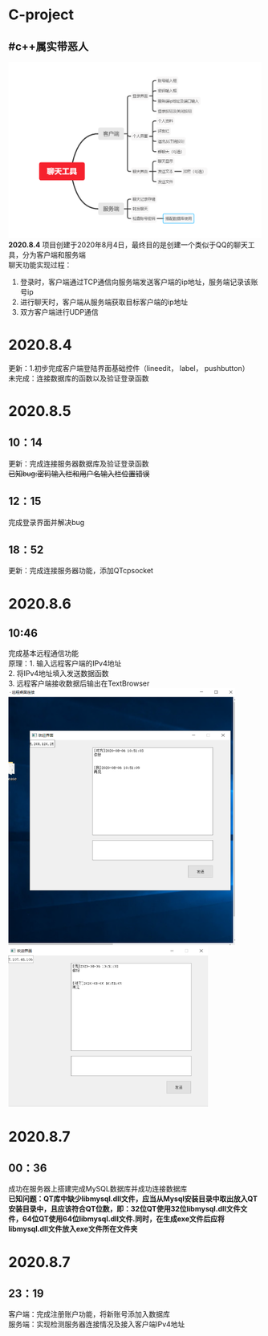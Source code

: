 # C-project
#c++属实带恶人
---
![image](https://github.com/MaxKev1n/C-project/blob/master/images/Functions.png)
**2020.8.4**
项目创建于2020年8月4日，最终目的是创建一个类似于QQ的聊天工具，分为客户端和服务端  
聊天功能实现过程：  
1. 登录时，客户端通过TCP通信向服务端发送客户端的ip地址，服务端记录该账号ip  
2. 进行聊天时，客户端从服务端获取目标客户端的ip地址  
3. 双方客户端进行UDP通信 

# 2020.8.4
更新：1.初步完成客户端登陆界面基础控件（lineedit， label， pushbutton）  
          未完成：连接数据库的函数以及验证登录函数  
# 2020.8.5 
## 10：14 
  更新：完成连接服务器数据库及验证登录函数   
  ~~已知bug:密码输入栏和用户名输入栏位置错误~~  
## 12：15  
   完成登录界面并解决bug  
## 18：52  
  更新：完成连接服务器功能，添加QTcpsocket  
  # 2020.8.6  
  ## 10:46  
  完成基本远程通信功能  
  原理：1. 输入远程客户端的IPv4地址  
  2. 将IPv4地址填入发送数据函数  
  3. 远程客户端接收数据后输出在TextBrowser  
<img width="452" height="512" src="https://github.com/MaxKev1n/C-project/blob/master/images/result1.png"/>
<img width="398" height="319" src="https://github.com/MaxKev1n/C-project/blob/master/images/result2.png"/>  
# 2020.8.7
## 00：36  
成功在服务器上搭建完成MySQL数据库并成功连接数据库  
**已知问题：QT库中缺少libmysql.dll文件，应当从Mysql安装目录中取出放入QT安装目录中，且应该符合QT位数，即：32位QT使用32位libmysql.dll文件文件，64位QT使用64位libmysql.dll文件.同时，在生成exe文件后应将libmysql.dll文件放入exe文件所在文件夹**   
# 2020.8.7
## 23：19  
客户端：完成注册账户功能，将新账号添加入数据库  
服务端：实现检测服务器连接情况及接入客户端IPv4地址
